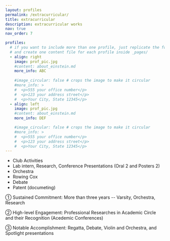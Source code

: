 ```yaml
---
layout: profiles
permalink: /extracurricular/
title: extracurricular
description: extracurricular works
nav: true
nav_order: 7

profiles:
  # if you want to include more than one profile, just replicate the following block
  # and create one content file for each profile inside _pages/
  - align: right
    image: prof_pic.jpg
    #content: about_einstein.md
    more_info: ABC
    
    #image_circular: false # crops the image to make it circular
    #more_info: >
    #  <p>555 your office number</p>
    #  <p>123 your address street</p>
    #  <p>Your City, State 12345</p>
  - align: left
    image: prof_pic.jpg
    #content: about_einstein.md
    more_info: DEF

    #image_circular: false # crops the image to make it circular
    #more_info: >
    #  <p>555 your office number</p>
    #  <p>123 your address street</p>
    #  <p>Your City, State 12345</p>
---
```


- Club Activities
-	Lab intern, Research, Conference Presentations (Oral 2 and Posters 2)
-	Orchestra
-	Rowing Cox
-	Debate
-	Patent (documeting)

①	Sustained Commitment: More than three years -- Varsity, Orchestra, Research

②	High-level Engagement: Professional Researches in Academic Circle and their Recognition (Acedemic Conferences)

③	Notable Accomplishment: Regatta, Debate, Violin and Orchestra, and Spotlight presentations
